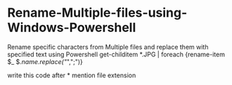 # Rename-Multiple-files-using-Windows-Powershell
Rename specific characters from Multiple files and replace them with specified text using Powershell
get-childitem *.JPG | foreach {rename-item $_ $_.name.replace("_",";")}

write this code after * mention file extension



